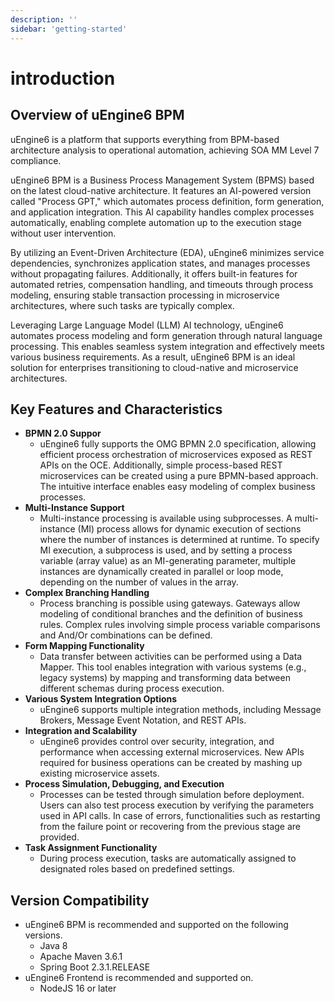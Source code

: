 ```yaml
---
description: ''
sidebar: 'getting-started'
---
```


# introduction

## Overview of uEngine6 BPM
uEngine6 is a platform that supports everything from BPM-based architecture analysis to operational automation, achieving SOA MM Level 7 compliance.

uEngine6 BPM is a Business Process Management System (BPMS) based on the latest cloud-native architecture. It features an AI-powered version called "Process GPT," which automates process definition, form generation, and application integration. This AI capability handles complex processes automatically, enabling complete automation up to the execution stage without user intervention.

By utilizing an Event-Driven Architecture (EDA), uEngine6 minimizes service dependencies, synchronizes application states, and manages processes without propagating failures. Additionally, it offers built-in features for automated retries, compensation handling, and timeouts through process modeling, ensuring stable transaction processing in microservice architectures, where such tasks are typically complex.

Leveraging Large Language Model (LLM) AI technology, uEngine6 automates process modeling and form generation through natural language processing. This enables seamless system integration and effectively meets various business requirements. As a result, uEngine6 BPM is an ideal solution for enterprises transitioning to cloud-native and microservice architectures.

## Key Features and Characteristics
- **BPMN 2.0 Suppor**
  + uEngine6 fully supports the OMG BPMN 2.0 specification, allowing efficient process orchestration of microservices exposed as REST APIs on the OCE. Additionally, simple process-based REST microservices can be created using a pure BPMN-based approach. The intuitive interface enables easy modeling of complex business processes.
- **Multi-Instance Support**
  + Multi-instance processing is available using subprocesses. A multi-instance (MI) process allows for dynamic execution of sections where the number of instances is determined at runtime. To specify MI execution, a subprocess is used, and by setting a process variable (array value) as an MI-generating parameter, multiple instances are dynamically created in parallel or loop mode, depending on the number of values in the array.
- **Complex Branching Handling**
  + Process branching is possible using gateways. Gateways allow modeling of conditional branches and the definition of business rules. Complex rules involving simple process variable comparisons and And/Or combinations can be defined.
- **Form Mapping Functionality**
  + Data transfer between activities can be performed using a Data Mapper. This tool enables integration with various systems (e.g., legacy systems) by mapping and transforming data between different schemas during process execution.
- **Various System Integration Options**
  + uEngine6 supports multiple integration methods, including Message Brokers, Message Event Notation, and REST APIs.
- **Integration and Scalability**
  + uEngine6 provides control over security, integration, and performance when accessing external microservices. New APIs required for business operations can be created by mashing up existing microservice assets.
- **Process Simulation, Debugging, and Execution**
  + Processes can be tested through simulation before deployment. Users can also test process execution by verifying the parameters used in API calls. In case of errors, functionalities such as restarting from the failure point or recovering from the previous stage are provided.
- **Task Assignment Functionality**
  + During process execution, tasks are automatically assigned to designated roles based on predefined settings.


## Version Compatibility
- uEngine6 BPM is recommended and supported on the following versions.
  + Java 8
  + Apache Maven 3.6.1
  + Spring Boot 2.3.1.RELEASE
- uEngine6 Frontend is recommended and supported on.
  + NodeJS 16 or later




